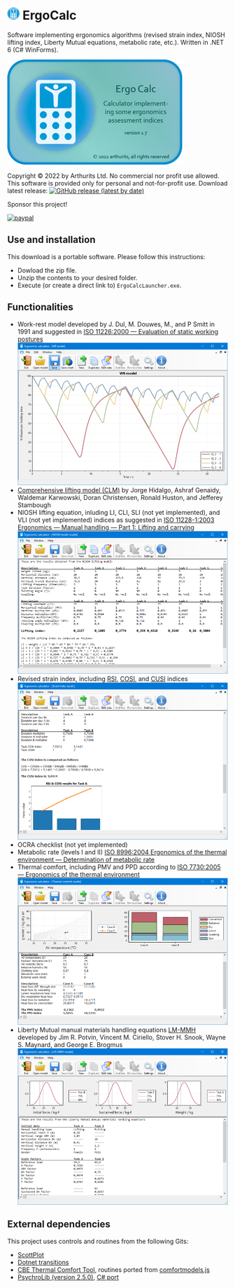 # <img src="ErgoCalc/images/logo@256.png?raw=true" height="28" width="28"> ErgoCalc
Software implementing ergonomics algorithms (revised strain index, NIOSH lifting index, Liberty Mutual equations, metabolic rate, etc.). Written in .NET 6 (C# WinForms).

<img alt="Software logo" src="ErgoCalc/images/splash.png?raw=true" height="240">

Copyright © 2022 by Arthurits Ltd. No commercial nor profit use allowed. This software is provided only for personal and not-for-profit use.
Download latest release: [![GitHub release (latest by date)](https://img.shields.io/github/v/release/arthurits/ErgoCalculator)](https://github.com/arthurits/ErgoCalculator/releases)

Sponsor this project!

[![paypal](https://www.paypalobjects.com/en_US/i/btn/btn_donateCC_LG.gif)](https://www.paypal.com/paypalme/ArthuritsLtd)

## Use and installation
This download is a portable software. Please follow this instructions:
* Dowload the zip file.
* Unzip the contents to your desired folder.
* Execute (or create a direct link to) `ErgoCalcLauncher.exe`.

## Functionalities
* Work-rest model developed by J. Dul, M. Douwes, M., and P Smitt in 1991 and suggested in [ISO 11226:2000 — Evaluation of static working postures](https://www.iso.org/standard/25573.html)
![WR model](/Media/WRmodel.png?raw=true "WR model")
* [Comprehensive lifting model (CLM)](https://doi.org/10.1080/001401397187748) by Jorge Hidalgo, Ashraf Genaidy, Waldemar Karwowski, Doran Christensen, Ronald Huston, and Jefferey Stambough
* NIOSH lifting equation, inluding LI, CLI, SLI (not yet implemented), and VLI (not yet implemented) indices as suggested in [ISO 11228-1:2003 Ergonomics — Manual handling — Part 1: Lifting and carrying](https://www.iso.org/standard/26520.html)
![NIOSH model](/Media/Niosh.png?raw=true "RSI model")
* Revised strain index, including [RSI](https://doi.org/10.1080/00140139.2016.1237678), [COSI](https://doi.org/10.1080/00140139.2016.1246675), and [CUSI](https://doi.org/10.1080/00140139.2016.1246675) indices
![RSI model](/Media/RevisedStrainIndex.png?raw=true "RSI model")
* OCRA checklist (not yet implemented)
* Metabolic rate (levels I and II) [ISO 8996:2004 Ergonomics of the thermal environment — Determination of metabolic rate](https://www.iso.org/standard/34251.html)
* Thermal comfort, including PMV and PPD according to [ISO 7730:2005 — Ergonomics of the thermal environment](https://www.iso.org/standard/39155.html)
![Thermal comfort](/Media/ThermalComfort.png?raw=true "Thermal comfort")
* Liberty Mutual manual materials handling equations [LM-MMH](https://doi.org/10.1080/00140139.2021.1891297) developed by Jim R. Potvin, Vincent M. Ciriello, Stover H. Snook, Wayne S. Maynard, and George E. Brogmus
![Liberty mutual](/Media/Liberty.png?raw=true "Liberty mutual")

## External dependencies
This project uses controls and routines from the following Gits:
* [ScottPlot](https://github.com/ScottPlot/ScottPlot)
* [Dotnet transitions](https://github.com/UweKeim/dot-net-transitions)
* [CBE Thermal Comfort Tool](https://github.com/CenterForTheBuiltEnvironment/comfort_tool), routines ported from [comfortmodels.js](https://github.com/CenterForTheBuiltEnvironment/comfort_tool/blob/master/static/js/comfortmodels.js)
* [PsychroLib (version 2.5.0)](https://github.com/psychrometrics/psychrolib), [C# port](https://github.com/psychrometrics/psychrolib/blob/master/src/c_sharp/PsychroLib/psychrolib.cs)
